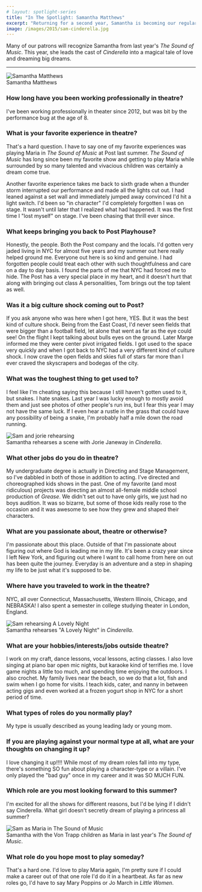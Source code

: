 ```yaml
---
# layout: spotlight-series
title: "In The Spotlight: Samantha Matthews"
excerpt: "Returning for a second year, Samantha is becoming our regular Rogers and Hammerstein go to. This year, she becomes a princess before our eyes."
image: /images/2015/sam-cinderella.jpg
---
```


<div class="preface">Many of our patrons will recognize Samantha from last year's <em>The Sound of Music</em>. This year, she leads the cast of <em>Cinderella</em> into a magical tale of love and dreaming big dreams. </div>

---

<div class="captioned-image right">
 <img src="/images/people/2015/samantha-matthews.jpg" alt="Samantha Matthews">
 <div class="caption">Samantha Matthews</div>
</div>

### How long have you been working professionally in theatre?

I've been working professionally in theater since 2012, but was bit by the performance bug at the age of 8.

### What is your favorite experience in theatre?

That's a hard question. I have to say one of my favorite experiences was playing Maria in _The Sound of Music_ at Post last summer. _The Sound of Music_ has long since been my favorite show and getting to play Maria while surrounded by so many talented and vivacious children was certainly a dream come true.

Another favorite experience takes me back to sixth grade when a thunder storm interrupted our performance and made all the lights cut out. I had leaned against a set wall and immediately jumped away convinced I'd hit a light switch. I'd been so "in character" I'd completely forgotten I was on stage. It wasn't until later that I realized what had happened. It was the first time I "lost myself" on stage. I've been chasing that thrill ever since.

### What keeps bringing you back to Post Playhouse?

Honestly, the people. Both the Post company and the locals. I'd gotten very jaded living in NYC for almost five years and my summer out here really helped ground me. Everyone out here is so kind and genuine. I had forgotten people could treat each other with such thoughtfulness and care on a day to day basis. I found the parts of me that NYC had forced me to hide. The Post has a very special place in my heart, and it doesn't hurt that along with bringing out class A personalities, Tom brings out the top talent as well.

### Was it a big culture shock coming out to Post?

If you ask anyone who was here when I got here, YES. But it was the best kind of culture shock. Being from the East Coast, I'd never seen fields that were bigger than a football field, let alone that went as far as the eye could see! On the flight I kept talking about bulls eyes on the ground. Later Marge informed me they were center pivot irrigated fields. I got used to the space very quickly and when I got back to NYC had a very different kind of culture shock. I now crave the open fields and skies full of stars far more than I ever craved the skyscrapers and bodegas of the city.

### What was the toughest thing to get used to?

I feel like I'm cheating saying this because I still haven't gotten used to it, but snakes. I hate snakes. Last year I was lucky enough to mostly avoid them and just see photos of other people's run ins, but I fear this year I may not have the same luck. If I even hear a rustle in the grass that could have any possibility of being a snake, I'm probably half a mile down the road running.

<div class="captioned-image">
 <img src="/images/2015/jorie-and-sam-cinderella.jpg" alt="Sam and jorie rehearsing">
 <div class="caption">Samantha rehearses a scene with Jorie Janeway in <em>Cinderella</em>.</div>
</div>

### What other jobs do you do in theatre?

My undergraduate degree is actually in Directing and Stage Management, so I've dabbled in both of those in addition to acting. I've directed and choreographed kids shows in the past. One of my favorite (and most ridiculous) projects was directing an almost all-female middle school production of _Grease_. We didn't set out to have only girls, we just had no boys audition. It was so bizarre, but some of those kids really rose to the occasion and it was awesome to see how they grew and shaped their characters.

### What are you passionate about, theatre or otherwise?

I'm passionate about this place. Outside of that I'm passionate about figuring out where God is leading me in my life. It's been a crazy year since I left New York, and figuring out where I want to call home from here on out has been quite the journey. Everyday is an adventure and a step in shaping my life to be just what it's supposed to be.

### Where have you traveled to work in the theatre?

NYC, all over Connecticut, Massachusetts, Western Illinois, Chicago, and NEBRASKA!
I also spent a semester in college studying theater in London, England.

<div class="captioned-image four right">
 <img src="/images/2015/sam-cinderella.jpg" alt="Sam rehearsing A Lovely Night">
 <div class="caption">Samantha rehearses "A Lovely Night" in <em>Cinderella</em>.</div>
</div>

### What are your hobbies/interests/jobs outside theatre?

I work on my craft, dance lessons, vocal lessons, acting classes. I also love singing at piano bar open mic nights, but karaoke kind of terrifies me. I love game nights a little too much, and spending time enjoying the outdoors. I also crochet. My family lives near the beach, so we do that a lot, fish and swim when I go home for visits. I teach kids, cater, and nanny in between acting gigs and even worked at a frozen yogurt shop in NYC for a short period of time.

### What types of roles do you normally play?

My type is usually described as young leading lady or young mom.

### If you are playing against your normal type at all, what are your thoughts on changing it up?

I love changing it up!!!! While most of my dream roles fall into my type, there's something SO fun about playing a character-type or a villain. I've only played the "bad guy" once in my career and it was SO MUCH FUN.

### Which role are you most looking forward to this summer?

I'm excited for all the shows for different reasons, but I'd be lying if I didn't say Cinderella. What girl doesn't secretly dream of playing a princess all summer?

<div class="captioned-image six left">
 <img src="/images/2014/sound-of-music-maria-children.jpg" alt="Sam as Maria in The Sound of Music">
 <div class="caption">Samantha with the Von Trapp children as Maria in last year's <em>The Sound of Music</em>.</div>
</div>

### What role do you hope most to play someday?

That's a hard one. I'd love to play Maria again, I'm pretty sure if I could make a career out of that one role I'd do it in a heartbeat. As far as new roles go, I'd have to say Mary Poppins or Jo March in _Little Women_.
